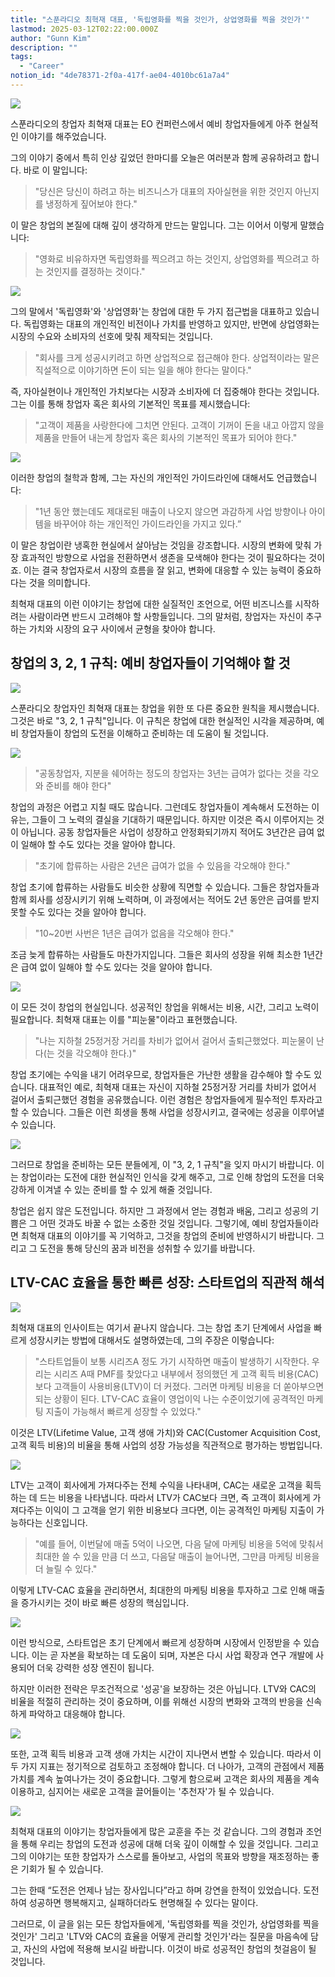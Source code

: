 ```yaml
---
title: "스푼라디오 최혁재 대표, '독립영화를 찍을 것인가, 상업영화를 찍을 것인가'"
lastmod: 2025-03-12T02:22:00.000Z
author: "Gunn Kim"
description: ""
tags:
  - "Career"
notion_id: "4de78371-2f0a-417f-ae04-4010bc61a7a4"
---
```


![](https://prod-files-secure.s3.us-west-2.amazonaws.com/94f51666-273a-443d-bf89-42827b5b6876/7b436912-cde4-4da5-9eb6-054de22c7d5b/Untitled.png?X-Amz-Algorithm=AWS4-HMAC-SHA256&X-Amz-Content-Sha256=UNSIGNED-PAYLOAD&X-Amz-Credential=ASIAZI2LB4662VYLZVSX%2F20250314%2Fus-west-2%2Fs3%2Faws4_request&X-Amz-Date=20250314T044819Z&X-Amz-Expires=3600&X-Amz-Security-Token=IQoJb3JpZ2luX2VjEJz%2F%2F%2F%2F%2F%2F%2F%2F%2F%2FwEaCXVzLXdlc3QtMiJHMEUCIB3wVs%2FpwYO9CwTNMxDwVv%2Fl2bgRuYzHgYMmd8j%2BkB40AiEAiPCf4k8hMtsSOMua32DzPiC8RZHzcrM6T2yHNkfYj6gqiAQI5f%2F%2F%2F%2F%2F%2F%2F%2F%2F%2FARAAGgw2Mzc0MjMxODM4MDUiDBRcwkfd%2BknCu4s7RCrcA8wgZE8r7zx04nG0LovsCiIs9mIEpVhAwwZYX4kYetCTDrGvwb1LUIqzK3vWGg8Hx3KUrHt%2FAZiBi7a7Lp6JzlldZ4Z1QzVUzbIA%2FIIwukketxI0EDjO5S3YYUBir3eecZdCnYrYgN%2B3mFBM9ccSg2uSvwLdyHDYDDXNb%2BivzbaS7g5R%2F%2F%2FQJb%2BhO%2Bmgb564qyXO%2BD64bSlToI3%2FLWMpkanA1Y8H2GouPNg1SRXQUW19vZTGGHj%2F9ibZdgUzIgqMk6zVxmLvoAT3GJgbYG%2BlmiMfbHLWXA3BgD%2BjZOBW6q2dhTJdpptw75rDqXQ%2FYcx17lDHoamBFPeFpj6qDCkY9MLymUWLqHVU8a%2BFWevQTzEC7j4cmHRjlLrjKESEfFYV7AW3XunjGrCtASDe7LxkkjDUQvJFHjFgm1F%2Be3WzAjMtzEKc9vlsZiTkJ4YIhE%2BSoppU9jbetfhn1Vr7fSFfH1fNyOOcA3xpgpBn2bdZs1OmeAQCKnkFa5uEYhO1b1sHfLWoGiF7%2FNchYQtx7hOCYRH7%2B9tVpQ8qXgBLxw7tFRbxrG1WcziZf9AtmGaBPqtGsePB1h7Wbmj91wANUusjq58JV6GZOOnERBFnD3Gostj5XV27zb%2FYDXAlW5M8MJrNzr4GOqUBnvhHV9iOo5j0M6qGyYa7KQthXbGM97fCaRqi02wbspoz21s0t2cTZU5Ud52WLWF0xqgvx4vKXVo0vSrsWH%2BzVJIApV%2BYFEoeWGiqBvuIm9%2FzavsD3ZO9lQmDEWmcDr5M233wDfs9tskEMT8EH2rs2rFic52XRRXZxVzwD5onOU7z1Q7y40BOYNX4OG49lLXh4XbQg4rFus7VPsUxCgcQvWiOnJrv&X-Amz-Signature=58de08bb68f833245d05279374025d7de9ad0c44910f5f2ea2bb781454593c42&X-Amz-SignedHeaders=host&x-id=GetObject)

스푼라디오의 창업자 최혁재 대표는 EO 컨퍼런스에서 예비 창업자들에게 아주 현실적인 이야기를 해주었습니다.

그의 이야기 중에서 특히 인상 깊었던 한마디를 오늘은 여러분과 함께 공유하려고 합니다. 바로 이 말입니다:

> "당신은 당신이 하려고 하는 비즈니스가 대표의 자아실현을 위한 것인지 아닌지를 냉정하게 짚어보야 한다."

이 말은 창업의 본질에 대해 깊이 생각하게 만드는 말입니다. 그는 이어서 이렇게 말했습니다:

> "영화로 비유하자면 독립영화를 찍으려고 하는 것인지, 상업영화를 찍으려고 하는 것인지를 결정하는 것이다."

![](https://prod-files-secure.s3.us-west-2.amazonaws.com/94f51666-273a-443d-bf89-42827b5b6876/d7ada2d4-4208-4508-ac21-91831db9ad71/Untitled.png?X-Amz-Algorithm=AWS4-HMAC-SHA256&X-Amz-Content-Sha256=UNSIGNED-PAYLOAD&X-Amz-Credential=ASIAZI2LB4662VYLZVSX%2F20250314%2Fus-west-2%2Fs3%2Faws4_request&X-Amz-Date=20250314T044819Z&X-Amz-Expires=3600&X-Amz-Security-Token=IQoJb3JpZ2luX2VjEJz%2F%2F%2F%2F%2F%2F%2F%2F%2F%2FwEaCXVzLXdlc3QtMiJHMEUCIB3wVs%2FpwYO9CwTNMxDwVv%2Fl2bgRuYzHgYMmd8j%2BkB40AiEAiPCf4k8hMtsSOMua32DzPiC8RZHzcrM6T2yHNkfYj6gqiAQI5f%2F%2F%2F%2F%2F%2F%2F%2F%2F%2FARAAGgw2Mzc0MjMxODM4MDUiDBRcwkfd%2BknCu4s7RCrcA8wgZE8r7zx04nG0LovsCiIs9mIEpVhAwwZYX4kYetCTDrGvwb1LUIqzK3vWGg8Hx3KUrHt%2FAZiBi7a7Lp6JzlldZ4Z1QzVUzbIA%2FIIwukketxI0EDjO5S3YYUBir3eecZdCnYrYgN%2B3mFBM9ccSg2uSvwLdyHDYDDXNb%2BivzbaS7g5R%2F%2F%2FQJb%2BhO%2Bmgb564qyXO%2BD64bSlToI3%2FLWMpkanA1Y8H2GouPNg1SRXQUW19vZTGGHj%2F9ibZdgUzIgqMk6zVxmLvoAT3GJgbYG%2BlmiMfbHLWXA3BgD%2BjZOBW6q2dhTJdpptw75rDqXQ%2FYcx17lDHoamBFPeFpj6qDCkY9MLymUWLqHVU8a%2BFWevQTzEC7j4cmHRjlLrjKESEfFYV7AW3XunjGrCtASDe7LxkkjDUQvJFHjFgm1F%2Be3WzAjMtzEKc9vlsZiTkJ4YIhE%2BSoppU9jbetfhn1Vr7fSFfH1fNyOOcA3xpgpBn2bdZs1OmeAQCKnkFa5uEYhO1b1sHfLWoGiF7%2FNchYQtx7hOCYRH7%2B9tVpQ8qXgBLxw7tFRbxrG1WcziZf9AtmGaBPqtGsePB1h7Wbmj91wANUusjq58JV6GZOOnERBFnD3Gostj5XV27zb%2FYDXAlW5M8MJrNzr4GOqUBnvhHV9iOo5j0M6qGyYa7KQthXbGM97fCaRqi02wbspoz21s0t2cTZU5Ud52WLWF0xqgvx4vKXVo0vSrsWH%2BzVJIApV%2BYFEoeWGiqBvuIm9%2FzavsD3ZO9lQmDEWmcDr5M233wDfs9tskEMT8EH2rs2rFic52XRRXZxVzwD5onOU7z1Q7y40BOYNX4OG49lLXh4XbQg4rFus7VPsUxCgcQvWiOnJrv&X-Amz-Signature=cf20a252aa5b32099f06229286ac9d067442383f1c22131924948880e3d992d5&X-Amz-SignedHeaders=host&x-id=GetObject)

그의 말에서 '독립영화'와 '상업영화'는 창업에 대한 두 가지 접근법을 대표하고 있습니다. 독립영화는 대표의 개인적인 비전이나 가치를 반영하고 있지만, 반면에 상업영화는 시장의 수요와 소비자의 선호에 맞춰 제작되는 것입니다.

> "회사를 크게 성공시키려고 하면 상업적으로 접근해야 한다. 상업적이라는 말은 직설적으로 이야기하면 돈이 되는 일을 해야 한다는 말이다."

즉, 자아실현이나 개인적인 가치보다는 시장과 소비자에 더 집중해야 한다는 것입니다. 그는 이를 통해 창업자 혹은 회사의 기본적인 목표를 제시했습니다:

> "고객이 제품을 사랑한다에 그치면 안된다. 고객이 기꺼이 돈을 내고 아깝지 않을 제품을 만들어 내는게 창업자 혹은 회사의 기본적인 목표가 되어야 한다."

![](https://prod-files-secure.s3.us-west-2.amazonaws.com/94f51666-273a-443d-bf89-42827b5b6876/00258e5b-c081-484e-825a-47b35584ee0b/Untitled.png?X-Amz-Algorithm=AWS4-HMAC-SHA256&X-Amz-Content-Sha256=UNSIGNED-PAYLOAD&X-Amz-Credential=ASIAZI2LB4662VYLZVSX%2F20250314%2Fus-west-2%2Fs3%2Faws4_request&X-Amz-Date=20250314T044819Z&X-Amz-Expires=3600&X-Amz-Security-Token=IQoJb3JpZ2luX2VjEJz%2F%2F%2F%2F%2F%2F%2F%2F%2F%2FwEaCXVzLXdlc3QtMiJHMEUCIB3wVs%2FpwYO9CwTNMxDwVv%2Fl2bgRuYzHgYMmd8j%2BkB40AiEAiPCf4k8hMtsSOMua32DzPiC8RZHzcrM6T2yHNkfYj6gqiAQI5f%2F%2F%2F%2F%2F%2F%2F%2F%2F%2FARAAGgw2Mzc0MjMxODM4MDUiDBRcwkfd%2BknCu4s7RCrcA8wgZE8r7zx04nG0LovsCiIs9mIEpVhAwwZYX4kYetCTDrGvwb1LUIqzK3vWGg8Hx3KUrHt%2FAZiBi7a7Lp6JzlldZ4Z1QzVUzbIA%2FIIwukketxI0EDjO5S3YYUBir3eecZdCnYrYgN%2B3mFBM9ccSg2uSvwLdyHDYDDXNb%2BivzbaS7g5R%2F%2F%2FQJb%2BhO%2Bmgb564qyXO%2BD64bSlToI3%2FLWMpkanA1Y8H2GouPNg1SRXQUW19vZTGGHj%2F9ibZdgUzIgqMk6zVxmLvoAT3GJgbYG%2BlmiMfbHLWXA3BgD%2BjZOBW6q2dhTJdpptw75rDqXQ%2FYcx17lDHoamBFPeFpj6qDCkY9MLymUWLqHVU8a%2BFWevQTzEC7j4cmHRjlLrjKESEfFYV7AW3XunjGrCtASDe7LxkkjDUQvJFHjFgm1F%2Be3WzAjMtzEKc9vlsZiTkJ4YIhE%2BSoppU9jbetfhn1Vr7fSFfH1fNyOOcA3xpgpBn2bdZs1OmeAQCKnkFa5uEYhO1b1sHfLWoGiF7%2FNchYQtx7hOCYRH7%2B9tVpQ8qXgBLxw7tFRbxrG1WcziZf9AtmGaBPqtGsePB1h7Wbmj91wANUusjq58JV6GZOOnERBFnD3Gostj5XV27zb%2FYDXAlW5M8MJrNzr4GOqUBnvhHV9iOo5j0M6qGyYa7KQthXbGM97fCaRqi02wbspoz21s0t2cTZU5Ud52WLWF0xqgvx4vKXVo0vSrsWH%2BzVJIApV%2BYFEoeWGiqBvuIm9%2FzavsD3ZO9lQmDEWmcDr5M233wDfs9tskEMT8EH2rs2rFic52XRRXZxVzwD5onOU7z1Q7y40BOYNX4OG49lLXh4XbQg4rFus7VPsUxCgcQvWiOnJrv&X-Amz-Signature=0062bab1248c4a78cb5ca22c0408f5e4606676ba7410abd0f3e3e051dacfc64d&X-Amz-SignedHeaders=host&x-id=GetObject)

이러한 창업의 철학과 함께, 그는 자신의 개인적인 가이드라인에 대해서도 언급했습니다:

> "1년 동안 했는데도 제대로된 매출이 나오지 않으면 과감하게 사업 방향이나 아이템을 바꾸어야 하는 개인적인 가이드라인을 가지고 있다.”

이 말은 창업이란 냉혹한 현실에서 살아남는 것임을 강조합니다. 시장의 변화에 맞춰 가장 효과적인 방향으로 사업을 전환하면서 생존을 모색해야 한다는 것이 필요하다는 것이죠. 이는 결국 창업자로서 시장의 흐름을 잘 읽고, 변화에 대응할 수 있는 능력이 중요하다는 것을 의미합니다.

최혁재 대표의 이런 이야기는 창업에 대한 실질적인 조언으로, 어떤 비즈니스를 시작하려는 사람이라면 반드시 고려해야 할 사항들입니다. 그의 말처럼, 창업자는 자신이 추구하는 가치와 시장의 요구 사이에서 균형을 찾아야 합니다.

## **창업의 3, 2, 1 규칙: 예비 창업자들이 기억해야 할 것**

![](https://prod-files-secure.s3.us-west-2.amazonaws.com/94f51666-273a-443d-bf89-42827b5b6876/3dd9259b-9dbc-468f-9d76-a3642f2877cc/Untitled.png?X-Amz-Algorithm=AWS4-HMAC-SHA256&X-Amz-Content-Sha256=UNSIGNED-PAYLOAD&X-Amz-Credential=ASIAZI2LB4662VYLZVSX%2F20250314%2Fus-west-2%2Fs3%2Faws4_request&X-Amz-Date=20250314T044819Z&X-Amz-Expires=3600&X-Amz-Security-Token=IQoJb3JpZ2luX2VjEJz%2F%2F%2F%2F%2F%2F%2F%2F%2F%2FwEaCXVzLXdlc3QtMiJHMEUCIB3wVs%2FpwYO9CwTNMxDwVv%2Fl2bgRuYzHgYMmd8j%2BkB40AiEAiPCf4k8hMtsSOMua32DzPiC8RZHzcrM6T2yHNkfYj6gqiAQI5f%2F%2F%2F%2F%2F%2F%2F%2F%2F%2FARAAGgw2Mzc0MjMxODM4MDUiDBRcwkfd%2BknCu4s7RCrcA8wgZE8r7zx04nG0LovsCiIs9mIEpVhAwwZYX4kYetCTDrGvwb1LUIqzK3vWGg8Hx3KUrHt%2FAZiBi7a7Lp6JzlldZ4Z1QzVUzbIA%2FIIwukketxI0EDjO5S3YYUBir3eecZdCnYrYgN%2B3mFBM9ccSg2uSvwLdyHDYDDXNb%2BivzbaS7g5R%2F%2F%2FQJb%2BhO%2Bmgb564qyXO%2BD64bSlToI3%2FLWMpkanA1Y8H2GouPNg1SRXQUW19vZTGGHj%2F9ibZdgUzIgqMk6zVxmLvoAT3GJgbYG%2BlmiMfbHLWXA3BgD%2BjZOBW6q2dhTJdpptw75rDqXQ%2FYcx17lDHoamBFPeFpj6qDCkY9MLymUWLqHVU8a%2BFWevQTzEC7j4cmHRjlLrjKESEfFYV7AW3XunjGrCtASDe7LxkkjDUQvJFHjFgm1F%2Be3WzAjMtzEKc9vlsZiTkJ4YIhE%2BSoppU9jbetfhn1Vr7fSFfH1fNyOOcA3xpgpBn2bdZs1OmeAQCKnkFa5uEYhO1b1sHfLWoGiF7%2FNchYQtx7hOCYRH7%2B9tVpQ8qXgBLxw7tFRbxrG1WcziZf9AtmGaBPqtGsePB1h7Wbmj91wANUusjq58JV6GZOOnERBFnD3Gostj5XV27zb%2FYDXAlW5M8MJrNzr4GOqUBnvhHV9iOo5j0M6qGyYa7KQthXbGM97fCaRqi02wbspoz21s0t2cTZU5Ud52WLWF0xqgvx4vKXVo0vSrsWH%2BzVJIApV%2BYFEoeWGiqBvuIm9%2FzavsD3ZO9lQmDEWmcDr5M233wDfs9tskEMT8EH2rs2rFic52XRRXZxVzwD5onOU7z1Q7y40BOYNX4OG49lLXh4XbQg4rFus7VPsUxCgcQvWiOnJrv&X-Amz-Signature=b4f9e097161e79e6eb1db6082cf6d8e1513aa52a11a63683558ed7c50460f914&X-Amz-SignedHeaders=host&x-id=GetObject)

스푼라디오 창업자인 최혁재 대표는 창업을 위한 또 다른 중요한 원칙을 제시했습니다. 그것은 바로 "3, 2, 1 규칙"입니다. 이 규칙은 창업에 대한 현실적인 시각을 제공하며, 예비 창업자들이 창업의 도전을 이해하고 준비하는 데 도움이 될 것입니다.

![](https://prod-files-secure.s3.us-west-2.amazonaws.com/94f51666-273a-443d-bf89-42827b5b6876/25ffe8fe-0bb5-4dd0-9b7f-19fc01cb2339/Untitled.png?X-Amz-Algorithm=AWS4-HMAC-SHA256&X-Amz-Content-Sha256=UNSIGNED-PAYLOAD&X-Amz-Credential=ASIAZI2LB4662VYLZVSX%2F20250314%2Fus-west-2%2Fs3%2Faws4_request&X-Amz-Date=20250314T044819Z&X-Amz-Expires=3600&X-Amz-Security-Token=IQoJb3JpZ2luX2VjEJz%2F%2F%2F%2F%2F%2F%2F%2F%2F%2FwEaCXVzLXdlc3QtMiJHMEUCIB3wVs%2FpwYO9CwTNMxDwVv%2Fl2bgRuYzHgYMmd8j%2BkB40AiEAiPCf4k8hMtsSOMua32DzPiC8RZHzcrM6T2yHNkfYj6gqiAQI5f%2F%2F%2F%2F%2F%2F%2F%2F%2F%2FARAAGgw2Mzc0MjMxODM4MDUiDBRcwkfd%2BknCu4s7RCrcA8wgZE8r7zx04nG0LovsCiIs9mIEpVhAwwZYX4kYetCTDrGvwb1LUIqzK3vWGg8Hx3KUrHt%2FAZiBi7a7Lp6JzlldZ4Z1QzVUzbIA%2FIIwukketxI0EDjO5S3YYUBir3eecZdCnYrYgN%2B3mFBM9ccSg2uSvwLdyHDYDDXNb%2BivzbaS7g5R%2F%2F%2FQJb%2BhO%2Bmgb564qyXO%2BD64bSlToI3%2FLWMpkanA1Y8H2GouPNg1SRXQUW19vZTGGHj%2F9ibZdgUzIgqMk6zVxmLvoAT3GJgbYG%2BlmiMfbHLWXA3BgD%2BjZOBW6q2dhTJdpptw75rDqXQ%2FYcx17lDHoamBFPeFpj6qDCkY9MLymUWLqHVU8a%2BFWevQTzEC7j4cmHRjlLrjKESEfFYV7AW3XunjGrCtASDe7LxkkjDUQvJFHjFgm1F%2Be3WzAjMtzEKc9vlsZiTkJ4YIhE%2BSoppU9jbetfhn1Vr7fSFfH1fNyOOcA3xpgpBn2bdZs1OmeAQCKnkFa5uEYhO1b1sHfLWoGiF7%2FNchYQtx7hOCYRH7%2B9tVpQ8qXgBLxw7tFRbxrG1WcziZf9AtmGaBPqtGsePB1h7Wbmj91wANUusjq58JV6GZOOnERBFnD3Gostj5XV27zb%2FYDXAlW5M8MJrNzr4GOqUBnvhHV9iOo5j0M6qGyYa7KQthXbGM97fCaRqi02wbspoz21s0t2cTZU5Ud52WLWF0xqgvx4vKXVo0vSrsWH%2BzVJIApV%2BYFEoeWGiqBvuIm9%2FzavsD3ZO9lQmDEWmcDr5M233wDfs9tskEMT8EH2rs2rFic52XRRXZxVzwD5onOU7z1Q7y40BOYNX4OG49lLXh4XbQg4rFus7VPsUxCgcQvWiOnJrv&X-Amz-Signature=62c75ce6c5e772ae37223ba8a94a849d7e8517f392869543637e1562567ef824&X-Amz-SignedHeaders=host&x-id=GetObject)

> "공동창업자, 지분을 쉐어하는 정도의 창업자는 3년는 급여가 없다는 것을 각오와 준비를 해야 한다"

창업의 과정은 어렵고 지칠 때도 많습니다. 그런데도 창업자들이 계속해서 도전하는 이유는, 그들이 그 노력의 결실을 기대하기 때문입니다. 하지만 이것은 즉시 이루어지는 것이 아닙니다. 공동 창업자들은 사업이 성장하고 안정화되기까지 적어도 3년간은 급여 없이 일해야 할 수도 있다는 것을 알아야 합니다.

> "초기에 합류하는 사람은 2년은 급여가 없을 수 있음을 각오해야 한다."

창업 초기에 합류하는 사람들도 비슷한 상황에 직면할 수 있습니다. 그들은 창업자들과 함께 회사를 성장시키기 위해 노력하며, 이 과정에서는 적어도 2년 동안은 급여를 받지 못할 수도 있다는 것을 알아야 합니다.

> "10~20번 사번은 1년은 급여가 없음을 각오해야 한다."

조금 늦게 합류하는 사람들도 마찬가지입니다. 그들은 회사의 성장을 위해 최소한 1년간은 급여 없이 일해야 할 수도 있다는 것을 알아야 합니다.

![](https://prod-files-secure.s3.us-west-2.amazonaws.com/94f51666-273a-443d-bf89-42827b5b6876/5b6c78b0-b7b9-4ef7-8049-d55177260571/Untitled.png?X-Amz-Algorithm=AWS4-HMAC-SHA256&X-Amz-Content-Sha256=UNSIGNED-PAYLOAD&X-Amz-Credential=ASIAZI2LB4662VYLZVSX%2F20250314%2Fus-west-2%2Fs3%2Faws4_request&X-Amz-Date=20250314T044819Z&X-Amz-Expires=3600&X-Amz-Security-Token=IQoJb3JpZ2luX2VjEJz%2F%2F%2F%2F%2F%2F%2F%2F%2F%2FwEaCXVzLXdlc3QtMiJHMEUCIB3wVs%2FpwYO9CwTNMxDwVv%2Fl2bgRuYzHgYMmd8j%2BkB40AiEAiPCf4k8hMtsSOMua32DzPiC8RZHzcrM6T2yHNkfYj6gqiAQI5f%2F%2F%2F%2F%2F%2F%2F%2F%2F%2FARAAGgw2Mzc0MjMxODM4MDUiDBRcwkfd%2BknCu4s7RCrcA8wgZE8r7zx04nG0LovsCiIs9mIEpVhAwwZYX4kYetCTDrGvwb1LUIqzK3vWGg8Hx3KUrHt%2FAZiBi7a7Lp6JzlldZ4Z1QzVUzbIA%2FIIwukketxI0EDjO5S3YYUBir3eecZdCnYrYgN%2B3mFBM9ccSg2uSvwLdyHDYDDXNb%2BivzbaS7g5R%2F%2F%2FQJb%2BhO%2Bmgb564qyXO%2BD64bSlToI3%2FLWMpkanA1Y8H2GouPNg1SRXQUW19vZTGGHj%2F9ibZdgUzIgqMk6zVxmLvoAT3GJgbYG%2BlmiMfbHLWXA3BgD%2BjZOBW6q2dhTJdpptw75rDqXQ%2FYcx17lDHoamBFPeFpj6qDCkY9MLymUWLqHVU8a%2BFWevQTzEC7j4cmHRjlLrjKESEfFYV7AW3XunjGrCtASDe7LxkkjDUQvJFHjFgm1F%2Be3WzAjMtzEKc9vlsZiTkJ4YIhE%2BSoppU9jbetfhn1Vr7fSFfH1fNyOOcA3xpgpBn2bdZs1OmeAQCKnkFa5uEYhO1b1sHfLWoGiF7%2FNchYQtx7hOCYRH7%2B9tVpQ8qXgBLxw7tFRbxrG1WcziZf9AtmGaBPqtGsePB1h7Wbmj91wANUusjq58JV6GZOOnERBFnD3Gostj5XV27zb%2FYDXAlW5M8MJrNzr4GOqUBnvhHV9iOo5j0M6qGyYa7KQthXbGM97fCaRqi02wbspoz21s0t2cTZU5Ud52WLWF0xqgvx4vKXVo0vSrsWH%2BzVJIApV%2BYFEoeWGiqBvuIm9%2FzavsD3ZO9lQmDEWmcDr5M233wDfs9tskEMT8EH2rs2rFic52XRRXZxVzwD5onOU7z1Q7y40BOYNX4OG49lLXh4XbQg4rFus7VPsUxCgcQvWiOnJrv&X-Amz-Signature=1991838ffed085fb9c3ec5e7d5c84be3106c016330e759ee4eded199be9f3e29&X-Amz-SignedHeaders=host&x-id=GetObject)

이 모든 것이 창업의 현실입니다. 성공적인 창업을 위해서는 비용, 시간, 그리고 노력이 필요합니다. 최혁재 대표는 이를 "피눈물"이라고 표현했습니다.

> "나는 지하철 25정거장 거리를 차비가 없어서 걸어서 출퇴근했었다. 피눈물이 난다(는 것을 각오해야 한다.)"

창업 초기에는 수익을 내기 어려우므로, 창업자들은 가난한 생활을 감수해야 할 수도 있습니다. 대표적인 예로, 최혁재 대표는 자신이 지하철 25정거장 거리를 차비가 없어서 걸어서 출퇴근했던 경험을 공유했습니다. 이런 경험은 창업자들에게 필수적인 투자라고 할 수 있습니다. 그들은 이런 희생을 통해 사업을 성장시키고, 결국에는 성공을 이루어낼 수 있습니다.

![](https://prod-files-secure.s3.us-west-2.amazonaws.com/94f51666-273a-443d-bf89-42827b5b6876/7d01c1b6-24da-4eee-882f-4bb38558f267/Untitled.png?X-Amz-Algorithm=AWS4-HMAC-SHA256&X-Amz-Content-Sha256=UNSIGNED-PAYLOAD&X-Amz-Credential=ASIAZI2LB4662VYLZVSX%2F20250314%2Fus-west-2%2Fs3%2Faws4_request&X-Amz-Date=20250314T044819Z&X-Amz-Expires=3600&X-Amz-Security-Token=IQoJb3JpZ2luX2VjEJz%2F%2F%2F%2F%2F%2F%2F%2F%2F%2FwEaCXVzLXdlc3QtMiJHMEUCIB3wVs%2FpwYO9CwTNMxDwVv%2Fl2bgRuYzHgYMmd8j%2BkB40AiEAiPCf4k8hMtsSOMua32DzPiC8RZHzcrM6T2yHNkfYj6gqiAQI5f%2F%2F%2F%2F%2F%2F%2F%2F%2F%2FARAAGgw2Mzc0MjMxODM4MDUiDBRcwkfd%2BknCu4s7RCrcA8wgZE8r7zx04nG0LovsCiIs9mIEpVhAwwZYX4kYetCTDrGvwb1LUIqzK3vWGg8Hx3KUrHt%2FAZiBi7a7Lp6JzlldZ4Z1QzVUzbIA%2FIIwukketxI0EDjO5S3YYUBir3eecZdCnYrYgN%2B3mFBM9ccSg2uSvwLdyHDYDDXNb%2BivzbaS7g5R%2F%2F%2FQJb%2BhO%2Bmgb564qyXO%2BD64bSlToI3%2FLWMpkanA1Y8H2GouPNg1SRXQUW19vZTGGHj%2F9ibZdgUzIgqMk6zVxmLvoAT3GJgbYG%2BlmiMfbHLWXA3BgD%2BjZOBW6q2dhTJdpptw75rDqXQ%2FYcx17lDHoamBFPeFpj6qDCkY9MLymUWLqHVU8a%2BFWevQTzEC7j4cmHRjlLrjKESEfFYV7AW3XunjGrCtASDe7LxkkjDUQvJFHjFgm1F%2Be3WzAjMtzEKc9vlsZiTkJ4YIhE%2BSoppU9jbetfhn1Vr7fSFfH1fNyOOcA3xpgpBn2bdZs1OmeAQCKnkFa5uEYhO1b1sHfLWoGiF7%2FNchYQtx7hOCYRH7%2B9tVpQ8qXgBLxw7tFRbxrG1WcziZf9AtmGaBPqtGsePB1h7Wbmj91wANUusjq58JV6GZOOnERBFnD3Gostj5XV27zb%2FYDXAlW5M8MJrNzr4GOqUBnvhHV9iOo5j0M6qGyYa7KQthXbGM97fCaRqi02wbspoz21s0t2cTZU5Ud52WLWF0xqgvx4vKXVo0vSrsWH%2BzVJIApV%2BYFEoeWGiqBvuIm9%2FzavsD3ZO9lQmDEWmcDr5M233wDfs9tskEMT8EH2rs2rFic52XRRXZxVzwD5onOU7z1Q7y40BOYNX4OG49lLXh4XbQg4rFus7VPsUxCgcQvWiOnJrv&X-Amz-Signature=9eac0df8bcc0af066ecaa408639bd0f3140407a0088445737ee743e8839c0e38&X-Amz-SignedHeaders=host&x-id=GetObject)

그러므로 창업을 준비하는 모든 분들에게, 이 "3, 2, 1 규칙"을 잊지 마시기 바랍니다. 이는 창업이라는 도전에 대한 현실적인 인식을 갖게 해주고, 그로 인해 창업의 도전을 더욱 강하게 이겨낼 수 있는 준비를 할 수 있게 해줄 것입니다.

창업은 쉽지 않은 도전입니다. 하지만 그 과정에서 얻는 경험과 배움, 그리고 성공의 기쁨은 그 어떤 것과도 바꿀 수 없는 소중한 것일 것입니다. 그렇기에, 예비 창업자들이라면 최혁재 대표의 이야기를 꼭 기억하고, 그것을 창업의 준비에 반영하시기 바랍니다. 그리고 그 도전을 통해 당신의 꿈과 비전을 성취할 수 있기를 바랍니다.

## **LTV-CAC 효율을 통한 빠른 성장: 스타트업의 직관적 해석**

![](https://prod-files-secure.s3.us-west-2.amazonaws.com/94f51666-273a-443d-bf89-42827b5b6876/9221d6ac-f6dc-4aff-bcf0-3d7d8b1e8c44/Untitled.png?X-Amz-Algorithm=AWS4-HMAC-SHA256&X-Amz-Content-Sha256=UNSIGNED-PAYLOAD&X-Amz-Credential=ASIAZI2LB4662VYLZVSX%2F20250314%2Fus-west-2%2Fs3%2Faws4_request&X-Amz-Date=20250314T044819Z&X-Amz-Expires=3600&X-Amz-Security-Token=IQoJb3JpZ2luX2VjEJz%2F%2F%2F%2F%2F%2F%2F%2F%2F%2FwEaCXVzLXdlc3QtMiJHMEUCIB3wVs%2FpwYO9CwTNMxDwVv%2Fl2bgRuYzHgYMmd8j%2BkB40AiEAiPCf4k8hMtsSOMua32DzPiC8RZHzcrM6T2yHNkfYj6gqiAQI5f%2F%2F%2F%2F%2F%2F%2F%2F%2F%2FARAAGgw2Mzc0MjMxODM4MDUiDBRcwkfd%2BknCu4s7RCrcA8wgZE8r7zx04nG0LovsCiIs9mIEpVhAwwZYX4kYetCTDrGvwb1LUIqzK3vWGg8Hx3KUrHt%2FAZiBi7a7Lp6JzlldZ4Z1QzVUzbIA%2FIIwukketxI0EDjO5S3YYUBir3eecZdCnYrYgN%2B3mFBM9ccSg2uSvwLdyHDYDDXNb%2BivzbaS7g5R%2F%2F%2FQJb%2BhO%2Bmgb564qyXO%2BD64bSlToI3%2FLWMpkanA1Y8H2GouPNg1SRXQUW19vZTGGHj%2F9ibZdgUzIgqMk6zVxmLvoAT3GJgbYG%2BlmiMfbHLWXA3BgD%2BjZOBW6q2dhTJdpptw75rDqXQ%2FYcx17lDHoamBFPeFpj6qDCkY9MLymUWLqHVU8a%2BFWevQTzEC7j4cmHRjlLrjKESEfFYV7AW3XunjGrCtASDe7LxkkjDUQvJFHjFgm1F%2Be3WzAjMtzEKc9vlsZiTkJ4YIhE%2BSoppU9jbetfhn1Vr7fSFfH1fNyOOcA3xpgpBn2bdZs1OmeAQCKnkFa5uEYhO1b1sHfLWoGiF7%2FNchYQtx7hOCYRH7%2B9tVpQ8qXgBLxw7tFRbxrG1WcziZf9AtmGaBPqtGsePB1h7Wbmj91wANUusjq58JV6GZOOnERBFnD3Gostj5XV27zb%2FYDXAlW5M8MJrNzr4GOqUBnvhHV9iOo5j0M6qGyYa7KQthXbGM97fCaRqi02wbspoz21s0t2cTZU5Ud52WLWF0xqgvx4vKXVo0vSrsWH%2BzVJIApV%2BYFEoeWGiqBvuIm9%2FzavsD3ZO9lQmDEWmcDr5M233wDfs9tskEMT8EH2rs2rFic52XRRXZxVzwD5onOU7z1Q7y40BOYNX4OG49lLXh4XbQg4rFus7VPsUxCgcQvWiOnJrv&X-Amz-Signature=03a313945f2deb87694ec43bbca29a1f521c4faaf5efcd2bcd0950e65969620f&X-Amz-SignedHeaders=host&x-id=GetObject)

최혁재 대표의 인사이트는 여기서 끝나지 않습니다. 그는 창업 초기 단계에서 사업을 빠르게 성장시키는 방법에 대해서도 설명하였는데, 그의 주장은 이렇습니다:

> "스타트업들이 보통 시리즈A 정도 가기 시작하면 매출이 발생하기 시작한다. 우리는 시리즈 A때 PMF를 찾았다고 내부에서 정의했던 게 고객 획득 비용(CAC)보다 고객들이 사용비용(LTV)이 더 커졌다. 그러면 마케팅 비용을 더 쏟아부으면 되는 상황이 된다. LTV-CAC 효율이 영업이익 나는 수준이었기에 공격적인 마케팅 지출이 가능해서 빠르게 성장할 수 있었다."

이것은 LTV(Lifetime Value, 고객 생애 가치)와 CAC(Customer Acquisition Cost, 고객 획득 비용)의 비율을 통해 사업의 성장 가능성을 직관적으로 평가하는 방법입니다.

![](https://prod-files-secure.s3.us-west-2.amazonaws.com/94f51666-273a-443d-bf89-42827b5b6876/fff502ec-e60b-465e-9829-989d61e2a07c/Untitled.png?X-Amz-Algorithm=AWS4-HMAC-SHA256&X-Amz-Content-Sha256=UNSIGNED-PAYLOAD&X-Amz-Credential=ASIAZI2LB4662VYLZVSX%2F20250314%2Fus-west-2%2Fs3%2Faws4_request&X-Amz-Date=20250314T044819Z&X-Amz-Expires=3600&X-Amz-Security-Token=IQoJb3JpZ2luX2VjEJz%2F%2F%2F%2F%2F%2F%2F%2F%2F%2FwEaCXVzLXdlc3QtMiJHMEUCIB3wVs%2FpwYO9CwTNMxDwVv%2Fl2bgRuYzHgYMmd8j%2BkB40AiEAiPCf4k8hMtsSOMua32DzPiC8RZHzcrM6T2yHNkfYj6gqiAQI5f%2F%2F%2F%2F%2F%2F%2F%2F%2F%2FARAAGgw2Mzc0MjMxODM4MDUiDBRcwkfd%2BknCu4s7RCrcA8wgZE8r7zx04nG0LovsCiIs9mIEpVhAwwZYX4kYetCTDrGvwb1LUIqzK3vWGg8Hx3KUrHt%2FAZiBi7a7Lp6JzlldZ4Z1QzVUzbIA%2FIIwukketxI0EDjO5S3YYUBir3eecZdCnYrYgN%2B3mFBM9ccSg2uSvwLdyHDYDDXNb%2BivzbaS7g5R%2F%2F%2FQJb%2BhO%2Bmgb564qyXO%2BD64bSlToI3%2FLWMpkanA1Y8H2GouPNg1SRXQUW19vZTGGHj%2F9ibZdgUzIgqMk6zVxmLvoAT3GJgbYG%2BlmiMfbHLWXA3BgD%2BjZOBW6q2dhTJdpptw75rDqXQ%2FYcx17lDHoamBFPeFpj6qDCkY9MLymUWLqHVU8a%2BFWevQTzEC7j4cmHRjlLrjKESEfFYV7AW3XunjGrCtASDe7LxkkjDUQvJFHjFgm1F%2Be3WzAjMtzEKc9vlsZiTkJ4YIhE%2BSoppU9jbetfhn1Vr7fSFfH1fNyOOcA3xpgpBn2bdZs1OmeAQCKnkFa5uEYhO1b1sHfLWoGiF7%2FNchYQtx7hOCYRH7%2B9tVpQ8qXgBLxw7tFRbxrG1WcziZf9AtmGaBPqtGsePB1h7Wbmj91wANUusjq58JV6GZOOnERBFnD3Gostj5XV27zb%2FYDXAlW5M8MJrNzr4GOqUBnvhHV9iOo5j0M6qGyYa7KQthXbGM97fCaRqi02wbspoz21s0t2cTZU5Ud52WLWF0xqgvx4vKXVo0vSrsWH%2BzVJIApV%2BYFEoeWGiqBvuIm9%2FzavsD3ZO9lQmDEWmcDr5M233wDfs9tskEMT8EH2rs2rFic52XRRXZxVzwD5onOU7z1Q7y40BOYNX4OG49lLXh4XbQg4rFus7VPsUxCgcQvWiOnJrv&X-Amz-Signature=a3eb25a58d4652746c57fb7024ea1a79b05729ac5b305b61813f55072c82d755&X-Amz-SignedHeaders=host&x-id=GetObject)

LTV는 고객이 회사에게 가져다주는 전체 수익을 나타내며, CAC는 새로운 고객을 획득하는 데 드는 비용을 나타냅니다. 따라서 LTV가 CAC보다 크면, 즉 고객이 회사에게 가져다주는 이익이 그 고객을 얻기 위한 비용보다 크다면, 이는 공격적인 마케팅 지출이 가능하다는 신호입니다.

> "예를 들어, 이번달에 매출 5억이 나오면, 다음 달에 마케팅 비용을 5억에 맞춰서 최대한 쓸 수 있을 만큼 더 쓰고, 다음달 매출이 늘어나면, 그만큼 마케팅 비용을 더 늘릴 수 있다."

이렇게 LTV-CAC 효율을 관리하면서, 최대한의 마케팅 비용을 투자하고 그로 인해 매출을 증가시키는 것이 바로 빠른 성장의 핵심입니다.

![](https://prod-files-secure.s3.us-west-2.amazonaws.com/94f51666-273a-443d-bf89-42827b5b6876/a7179ae1-ca4e-4290-a1fa-2565a6436b76/Untitled.png?X-Amz-Algorithm=AWS4-HMAC-SHA256&X-Amz-Content-Sha256=UNSIGNED-PAYLOAD&X-Amz-Credential=ASIAZI2LB4662VYLZVSX%2F20250314%2Fus-west-2%2Fs3%2Faws4_request&X-Amz-Date=20250314T044819Z&X-Amz-Expires=3600&X-Amz-Security-Token=IQoJb3JpZ2luX2VjEJz%2F%2F%2F%2F%2F%2F%2F%2F%2F%2FwEaCXVzLXdlc3QtMiJHMEUCIB3wVs%2FpwYO9CwTNMxDwVv%2Fl2bgRuYzHgYMmd8j%2BkB40AiEAiPCf4k8hMtsSOMua32DzPiC8RZHzcrM6T2yHNkfYj6gqiAQI5f%2F%2F%2F%2F%2F%2F%2F%2F%2F%2FARAAGgw2Mzc0MjMxODM4MDUiDBRcwkfd%2BknCu4s7RCrcA8wgZE8r7zx04nG0LovsCiIs9mIEpVhAwwZYX4kYetCTDrGvwb1LUIqzK3vWGg8Hx3KUrHt%2FAZiBi7a7Lp6JzlldZ4Z1QzVUzbIA%2FIIwukketxI0EDjO5S3YYUBir3eecZdCnYrYgN%2B3mFBM9ccSg2uSvwLdyHDYDDXNb%2BivzbaS7g5R%2F%2F%2FQJb%2BhO%2Bmgb564qyXO%2BD64bSlToI3%2FLWMpkanA1Y8H2GouPNg1SRXQUW19vZTGGHj%2F9ibZdgUzIgqMk6zVxmLvoAT3GJgbYG%2BlmiMfbHLWXA3BgD%2BjZOBW6q2dhTJdpptw75rDqXQ%2FYcx17lDHoamBFPeFpj6qDCkY9MLymUWLqHVU8a%2BFWevQTzEC7j4cmHRjlLrjKESEfFYV7AW3XunjGrCtASDe7LxkkjDUQvJFHjFgm1F%2Be3WzAjMtzEKc9vlsZiTkJ4YIhE%2BSoppU9jbetfhn1Vr7fSFfH1fNyOOcA3xpgpBn2bdZs1OmeAQCKnkFa5uEYhO1b1sHfLWoGiF7%2FNchYQtx7hOCYRH7%2B9tVpQ8qXgBLxw7tFRbxrG1WcziZf9AtmGaBPqtGsePB1h7Wbmj91wANUusjq58JV6GZOOnERBFnD3Gostj5XV27zb%2FYDXAlW5M8MJrNzr4GOqUBnvhHV9iOo5j0M6qGyYa7KQthXbGM97fCaRqi02wbspoz21s0t2cTZU5Ud52WLWF0xqgvx4vKXVo0vSrsWH%2BzVJIApV%2BYFEoeWGiqBvuIm9%2FzavsD3ZO9lQmDEWmcDr5M233wDfs9tskEMT8EH2rs2rFic52XRRXZxVzwD5onOU7z1Q7y40BOYNX4OG49lLXh4XbQg4rFus7VPsUxCgcQvWiOnJrv&X-Amz-Signature=ff214c9fcdfe78f54261117f836f452ca4b12d2265dfbd84977e65bc838ebb15&X-Amz-SignedHeaders=host&x-id=GetObject)

이런 방식으로, 스타트업은 초기 단계에서 빠르게 성장하며 시장에서 인정받을 수 있습니다. 이는 곧 자본을 확보하는 데 도움이 되며, 자본은 다시 사업 확장과 연구 개발에 사용되어 더욱 강력한 성장 엔진이 됩니다.

하지만 이러한 전략은 무조건적으로 '성공'을 보장하는 것은 아닙니다. LTV와 CAC의 비율을 적절히 관리하는 것이 중요하며, 이를 위해선 시장의 변화와 고객의 반응을 신속하게 파악하고 대응해야 합니다.

![](https://prod-files-secure.s3.us-west-2.amazonaws.com/94f51666-273a-443d-bf89-42827b5b6876/676dbb02-2996-476b-b146-6aa462419ff2/Untitled.png?X-Amz-Algorithm=AWS4-HMAC-SHA256&X-Amz-Content-Sha256=UNSIGNED-PAYLOAD&X-Amz-Credential=ASIAZI2LB4662VYLZVSX%2F20250314%2Fus-west-2%2Fs3%2Faws4_request&X-Amz-Date=20250314T044819Z&X-Amz-Expires=3600&X-Amz-Security-Token=IQoJb3JpZ2luX2VjEJz%2F%2F%2F%2F%2F%2F%2F%2F%2F%2FwEaCXVzLXdlc3QtMiJHMEUCIB3wVs%2FpwYO9CwTNMxDwVv%2Fl2bgRuYzHgYMmd8j%2BkB40AiEAiPCf4k8hMtsSOMua32DzPiC8RZHzcrM6T2yHNkfYj6gqiAQI5f%2F%2F%2F%2F%2F%2F%2F%2F%2F%2FARAAGgw2Mzc0MjMxODM4MDUiDBRcwkfd%2BknCu4s7RCrcA8wgZE8r7zx04nG0LovsCiIs9mIEpVhAwwZYX4kYetCTDrGvwb1LUIqzK3vWGg8Hx3KUrHt%2FAZiBi7a7Lp6JzlldZ4Z1QzVUzbIA%2FIIwukketxI0EDjO5S3YYUBir3eecZdCnYrYgN%2B3mFBM9ccSg2uSvwLdyHDYDDXNb%2BivzbaS7g5R%2F%2F%2FQJb%2BhO%2Bmgb564qyXO%2BD64bSlToI3%2FLWMpkanA1Y8H2GouPNg1SRXQUW19vZTGGHj%2F9ibZdgUzIgqMk6zVxmLvoAT3GJgbYG%2BlmiMfbHLWXA3BgD%2BjZOBW6q2dhTJdpptw75rDqXQ%2FYcx17lDHoamBFPeFpj6qDCkY9MLymUWLqHVU8a%2BFWevQTzEC7j4cmHRjlLrjKESEfFYV7AW3XunjGrCtASDe7LxkkjDUQvJFHjFgm1F%2Be3WzAjMtzEKc9vlsZiTkJ4YIhE%2BSoppU9jbetfhn1Vr7fSFfH1fNyOOcA3xpgpBn2bdZs1OmeAQCKnkFa5uEYhO1b1sHfLWoGiF7%2FNchYQtx7hOCYRH7%2B9tVpQ8qXgBLxw7tFRbxrG1WcziZf9AtmGaBPqtGsePB1h7Wbmj91wANUusjq58JV6GZOOnERBFnD3Gostj5XV27zb%2FYDXAlW5M8MJrNzr4GOqUBnvhHV9iOo5j0M6qGyYa7KQthXbGM97fCaRqi02wbspoz21s0t2cTZU5Ud52WLWF0xqgvx4vKXVo0vSrsWH%2BzVJIApV%2BYFEoeWGiqBvuIm9%2FzavsD3ZO9lQmDEWmcDr5M233wDfs9tskEMT8EH2rs2rFic52XRRXZxVzwD5onOU7z1Q7y40BOYNX4OG49lLXh4XbQg4rFus7VPsUxCgcQvWiOnJrv&X-Amz-Signature=77bd76d4035309f78b506e8dd70b2dbc6212cadcab64328a37bdc7c27fb36ef1&X-Amz-SignedHeaders=host&x-id=GetObject)

또한, 고객 획득 비용과 고객 생애 가치는 시간이 지나면서 변할 수 있습니다. 따라서 이 두 가지 지표는 정기적으로 검토하고 조정해야 합니다. 더 나아가, 고객의 관점에서 제품 가치를 계속 높여나가는 것이 중요합니다. 그렇게 함으로써 고객은 회사의 제품을 계속 이용하고, 심지어는 새로운 고객을 끌어들이는 '추천자'가 될 수 있습니다.

![](https://prod-files-secure.s3.us-west-2.amazonaws.com/94f51666-273a-443d-bf89-42827b5b6876/aea2efe9-9a5c-4727-9e2d-a2e5fb1bee2c/Untitled.png?X-Amz-Algorithm=AWS4-HMAC-SHA256&X-Amz-Content-Sha256=UNSIGNED-PAYLOAD&X-Amz-Credential=ASIAZI2LB4662VYLZVSX%2F20250314%2Fus-west-2%2Fs3%2Faws4_request&X-Amz-Date=20250314T044819Z&X-Amz-Expires=3600&X-Amz-Security-Token=IQoJb3JpZ2luX2VjEJz%2F%2F%2F%2F%2F%2F%2F%2F%2F%2FwEaCXVzLXdlc3QtMiJHMEUCIB3wVs%2FpwYO9CwTNMxDwVv%2Fl2bgRuYzHgYMmd8j%2BkB40AiEAiPCf4k8hMtsSOMua32DzPiC8RZHzcrM6T2yHNkfYj6gqiAQI5f%2F%2F%2F%2F%2F%2F%2F%2F%2F%2FARAAGgw2Mzc0MjMxODM4MDUiDBRcwkfd%2BknCu4s7RCrcA8wgZE8r7zx04nG0LovsCiIs9mIEpVhAwwZYX4kYetCTDrGvwb1LUIqzK3vWGg8Hx3KUrHt%2FAZiBi7a7Lp6JzlldZ4Z1QzVUzbIA%2FIIwukketxI0EDjO5S3YYUBir3eecZdCnYrYgN%2B3mFBM9ccSg2uSvwLdyHDYDDXNb%2BivzbaS7g5R%2F%2F%2FQJb%2BhO%2Bmgb564qyXO%2BD64bSlToI3%2FLWMpkanA1Y8H2GouPNg1SRXQUW19vZTGGHj%2F9ibZdgUzIgqMk6zVxmLvoAT3GJgbYG%2BlmiMfbHLWXA3BgD%2BjZOBW6q2dhTJdpptw75rDqXQ%2FYcx17lDHoamBFPeFpj6qDCkY9MLymUWLqHVU8a%2BFWevQTzEC7j4cmHRjlLrjKESEfFYV7AW3XunjGrCtASDe7LxkkjDUQvJFHjFgm1F%2Be3WzAjMtzEKc9vlsZiTkJ4YIhE%2BSoppU9jbetfhn1Vr7fSFfH1fNyOOcA3xpgpBn2bdZs1OmeAQCKnkFa5uEYhO1b1sHfLWoGiF7%2FNchYQtx7hOCYRH7%2B9tVpQ8qXgBLxw7tFRbxrG1WcziZf9AtmGaBPqtGsePB1h7Wbmj91wANUusjq58JV6GZOOnERBFnD3Gostj5XV27zb%2FYDXAlW5M8MJrNzr4GOqUBnvhHV9iOo5j0M6qGyYa7KQthXbGM97fCaRqi02wbspoz21s0t2cTZU5Ud52WLWF0xqgvx4vKXVo0vSrsWH%2BzVJIApV%2BYFEoeWGiqBvuIm9%2FzavsD3ZO9lQmDEWmcDr5M233wDfs9tskEMT8EH2rs2rFic52XRRXZxVzwD5onOU7z1Q7y40BOYNX4OG49lLXh4XbQg4rFus7VPsUxCgcQvWiOnJrv&X-Amz-Signature=67662d0b75fb8406df7bcf23b6619ac723d887f5e5f3910d1caddfbbb3eb0495&X-Amz-SignedHeaders=host&x-id=GetObject)

최혁재 대표의 이야기는 창업자들에게 많은 교훈을 주는 것 같습니다. 그의 경험과 조언을 통해 우리는 창업의 도전과 성공에 대해 더욱 깊이 이해할 수 있을 것입니다. 그리고 그의 이야기는 또한 창업자가 스스로를 돌아보고, 사업의 목표와 방향을 재조정하는 좋은 기회가 될 수 있습니다.

그는 한때 “도전은 언제나 남는 장사입니다”라고 하며 강연을 한적이 있었습니다. 도전하여 성공하면 행복해지고, 실패하더라도 현명해질 수 있다는 말이다.

그러므로, 이 글을 읽는 모든 창업자들에게, '독립영화를 찍을 것인가, 상업영화를 찍을 것인가' 그리고 'LTV와 CAC의 효율을 어떻게 관리할 것인가'라는 질문을 마음속에 담고, 자신의 사업에 적용해 보시길 바랍니다. 이것이 바로 성공적인 창업의 첫걸음이 될 것입니다.
